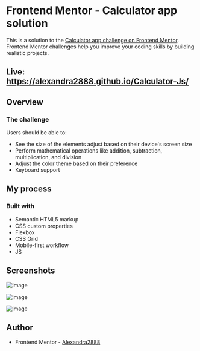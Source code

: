 # Frontend Mentor - Calculator app solution

This is a solution to the [Calculator app challenge on Frontend Mentor](https://www.frontendmentor.io/challenges/calculator-app-9lteq5N29). Frontend Mentor challenges help you improve your coding skills by building realistic projects. 

## Live: https://alexandra2888.github.io/Calculator-Js/

## Overview

### The challenge

Users should be able to:

- See the size of the elements adjust based on their device's screen size
- Perform mathematical operations like addition, subtraction, multiplication, and division
- Adjust the color theme based on their preference
- Keyboard support


## My process

### Built with

- Semantic HTML5 markup
- CSS custom properties
- Flexbox
- CSS Grid
- Mobile-first workflow
- JS 

## Screenshots

![image](https://github.com/Alexandra2888/Calculator-Js/assets/76844097/e7e6e412-fe11-4f6b-a630-6b034450df9a)

![image](https://github.com/Alexandra2888/Calculator-Js/assets/76844097/2ca7a4ea-a1fb-4075-8943-423a558c2dfe)

![image](https://github.com/Alexandra2888/Calculator-Js/assets/76844097/4e0cd99f-0e16-42a7-9e26-70d791812a6e)





## Author

- Frontend Mentor - [Alexandra2888](https://www.frontendmentor.io/profile/Alexandra2888)


